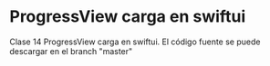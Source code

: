 # ProgressView carga en swiftui
Clase 14 ProgressView carga en swiftui. El código fuente se puede descargar en el branch "master"
